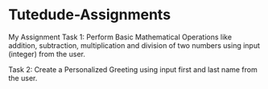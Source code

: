 # Tutedude-Assignments
My Assignment
Task 1: Perform Basic Mathematical Operations like addition, subtraction, multiplication and division of two numbers using input (integer) from the user.

Task 2: Create a Personalized Greeting using input first and last name from the user.
